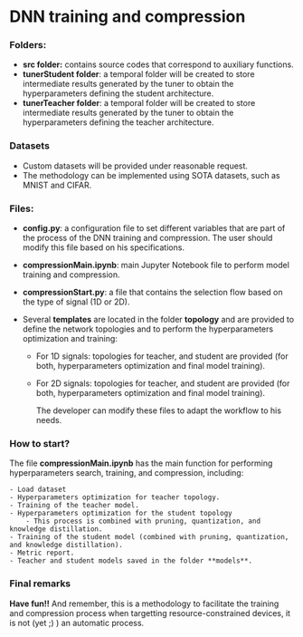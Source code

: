 # DNN training and compression

### Folders: 

- **src folder:** contains source codes that correspond to auxiliary functions.
- **tunerStudent folder**: a temporal folder will be created to store intermediate results generated by the tuner to obtain the hyperparameters defining the student architecture.
- **tunerTeacher folder**: a temporal folder will be created to store intermediate results generated by the tuner to obtain the hyperparameters defining the teacher architecture.

### Datasets

- Custom datasets will be provided under reasonable request.
- The methodology can be implemented using SOTA datasets, such as MNIST and CIFAR.


### Files:

- **config.py**: a configuration file to set different variables that are part of the process of the DNN training and compression. The user should modify this file based on his specifications.

- **compressionMain.ipynb**: main Jupyter Notebook file to perform model training and compression.

- **compressionStart.py**: a file that contains the selection flow based on the type of signal (1D or 2D).

- Several **templates** are located in the folder **topology** and are provided to define the network topologies and to perform the hyperparameters optimization and training:
    - For 1D signals: topologies for teacher, and student are provided (for both, hyperparameters optimization and final model training). 
      
    - For 2D signals: topologies for teacher, and student are provided (for both, hyperparameters optimization and final model training).
 
      The developer can modify these files to adapt the workflow to his needs.

### How to start? 

The file **compressionMain.ipynb** has the main function for performing hyperparameters search, training, and compression, including: 

    - Load dataset 
    - Hyperparameters optimization for teacher topology.
    - Training of the teacher model.
    - Hyperparameters optimization for the student topology 
        - This process is combined with pruning, quantization, and knowledge distillation.
    - Training of the student model (combined with pruning, quantization, and knowledge distillation).
    - Metric report.
    - Teacher and student models saved in the folder **models**.

### Final remarks

**Have fun!!** 
And remember, this is a methodology to facilitate the training and compression process when targetting resource-constrained devices, it is not (yet ;) ) an automatic process.
